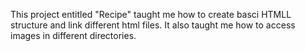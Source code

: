 
 This project entitled "Recipe" taught me how to create basci HTMLL structure and link different html files. It also taught me how to access images in different directories.